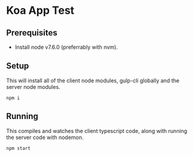 # Koa App Test

## Prerequisites
* Install node v7.6.0 (preferrably with nvm).

## Setup
This will install all of the client node modules, gulp-cli globally and the server node modules.
```
npm i
```

## Running
This compiles and watches the client typescript code, along with running the server code with nodemon.
```
npm start
```
